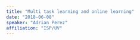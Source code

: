 ```yaml
---
title: "Multi task learning and online learning"
date: "2018-06-08"
speaker: "Adrian Perez"
affiliation: "ISP/UV"
---
```

